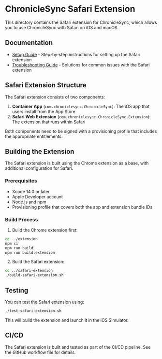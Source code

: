 # ChronicleSync Safari Extension

This directory contains the Safari extension for ChronicleSync, which allows you to use ChronicleSync with Safari on iOS and macOS.

## Documentation

- [Setup Guide](./SETUP_GUIDE.md) - Step-by-step instructions for setting up the Safari extension
- [Troubleshooting Guide](./TROUBLESHOOTING.md) - Solutions for common issues with the Safari extension

## Safari Extension Structure

The Safari extension consists of two components:
1. **Container App** (`com.chroniclesync.ChronicleSync`): The iOS app that users install from the App Store
2. **Safari Web Extension** (`com.chroniclesync.ChronicleSync.Extension`): The extension that runs within Safari

Both components need to be signed with a provisioning profile that includes the appropriate entitlements.

## Building the Extension

The Safari extension is built using the Chrome extension as a base, with additional configuration for Safari.

### Prerequisites

- Xcode 14.0 or later
- Apple Developer account
- Node.js and npm
- Provisioning profile that covers both the app and extension bundle IDs

### Build Process

1. Build the Chrome extension first:
```bash
cd ../extension
npm ci
npm run build
npm run build:extension
```

2. Build the Safari extension:
```bash
cd ../safari-extension
./build-safari-extension.sh
```

## Testing

You can test the Safari extension using:

```bash
./test-safari-extension.sh
```

This will build the extension and launch it in the iOS Simulator.

## CI/CD

The Safari extension is built and tested as part of the CI/CD pipeline. See the GitHub workflow file for details.